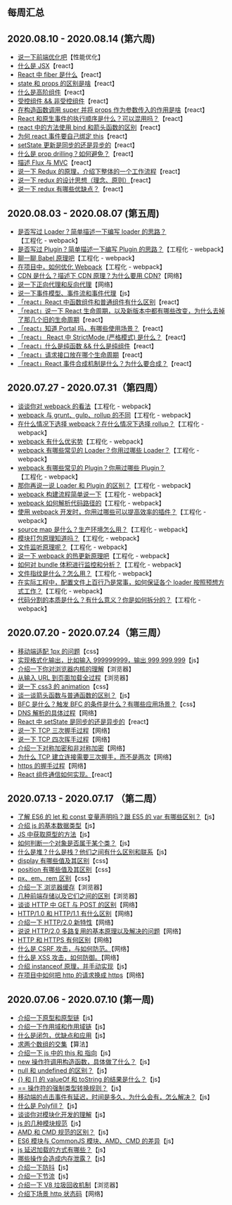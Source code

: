## 每周汇总


## 2020.08.10 - 2020.08.14 (第六周)

- [说一下前端优化吧](../answer/performance/performance.md#1)【性能优化】
- [什么是 JSX](../answer/react/react.md#10)【react】
- [React 中 fiber 是什么](../answer/react/react.md#11)【react】
- [state 和 props 的区别是啥](../answer/react/react.md#12)【react】
- [什么是高阶组件](../answer/react/react.md#13)【react】
- [受控组件 && 非受控组件](../answer/react/react.md#14)【react】
- [在构造函数调用 super 并将 props 作为参数传入的作用是啥](../answer/react/react.md#15)【react】
- [React 和原生事件的执行顺序是什么？可以混用吗？](../answer/react/react.md#16)【react】
- [react 中的方法使用 bind 和箭头函数的区别](../answer/react/react.md#17)【react】
- [为何 react 事件要自己绑定 this](../answer/react/react.md#18)【react】
- [setState 更新是同步的还是异步的](../answer/react/react.md#19)【react】
- [什么是 prop drilling？如何避免？](../answer/react/react.md#20)【react】
- [描述 Flux 与 MVC](../answer/react/react.md#21)【react】
- [说一下 Redux 的原理，介绍下整体的一个工作流程](../answer/react/react.md#22)【react】
- [说一下 redux 的设计思想（理念、原则）](../answer/react/react.md#23)【react】
- [说一下 redux 有哪些优缺点？](../answer/react/react.md#24)【react】


## 2020.08.03 - 2020.08.07 (第五周)

- [是否写过 Loader？简单描述一下编写 loader 的思路？](../answer/engineering/engineering.md#19)【工程化 - webpack】
- [是否写过 Plugin？简单描述一下编写 Plugin 的思路？](../answer/engineering/engineering.md#20)【工程化 - webpack】
- [聊一聊 Babel 原理吧](../answer/engineering/engineering.md#21)【工程化 - webpack】
- [在项目中，如何优化 Webpack](../answer/engineering/engineering.md#22)【工程化 - webpack】
- [CDN 是什么？描述下 CDN 原理？为什么要用 CDN?](../answer/network/network.md#16)【网络】
- [说一下正向代理和反向代理](../answer/network/network.md#17)【网络】
- [说一下事件模型、事件流和事件代理](../answer/js/js1.md#26)【js】
- [「react」React 中函数组件和普通组件有什么区别](../answer/react/react.md#3)【react】
- [「react」说一下 React 生命周期，以及新版本中都有哪些改变，为什么去掉了那几个旧的生命周期](../answer/react/react.md#4)【react】
- [「react」知道 Portal 吗，有哪些使用场景？](../answer/react/react.md#5)【react】
- [「react」 React 中 StrictMode (严格模式) 是什么？](../answer/react/react.md#6)【react】
- [「react」什么是纯函数 && 什么是纯组件](../answer/react/react.md#7)【react】
- [「react」请求接口放在哪个生命周期](../answer/react/react.md#8)【react】
- [「react」React 事件合成机制是什么？为什么要合成？](../answer/react/react.md#9)【react】

## 2020.07.27 - 2020.07.31（第四周）

- [谈谈你对 webpack 的看法](../answer/engineering/engineering.md#1)【工程化 - webpack】
- [webpack 与 grunt、gulp、rollup 的不同](../answer/engineering/engineering.md#2)【工程化 - webpack】
- [在什么情况下选择 webpack？在什么情况下选择 rollup？](../answer/engineering/engineering.md#3)【工程化 - webpack】
- [webpack 有什么优劣势](../answer/engineering/engineering.md#4)【工程化 - webpack】
- [webpack 有哪些常见的 Loader？你用过哪些 Loader？](../answer/engineering/engineering.md#5)【工程化 - webpack】
- [webpack 有哪些常见的 Plugin？你用过哪些 Plugin？](../answer/engineering/engineering.md#6)【工程化 - webpack】
- [那你再说一说 Loader 和 Plugin 的区别？](../answer/engineering/engineering.md#7)【工程化 - webpack】
- [webpack 构建流程简单说一下](../answer/engineering/engineering.md#8)【工程化 - webpack】
- [webpack 如何解析代码路径的](../answer/engineering/engineering.md#9)【工程化 - webpack】
- [使用 webpack 开发时，你用过哪些可以提高效率的插件？](../answer/engineering/engineering.md#10)【工程化 - webpack】
- [source map 是什么？生产环境怎么用？](../answer/engineering/engineering.md#11)【工程化 - webpack】
- [模块打包原理知道吗？](../answer/engineering/engineering.md#12)【工程化 - webpack】
- [文件监听原理呢？](../answer/engineering/engineering.md#13)【工程化 - webpack】
- [说一下 webpack 的热更新原理吧](../answer/engineering/engineering.md#14)【工程化 - webpack】
- [如何对 bundle 体积进行监控和分析？](../answer/engineering/engineering.md#15)【工程化 - webpack】
- [文件指纹是什么？怎么用？](../answer/engineering/engineering.md#16)【工程化 - webpack】
- [在实际工程中，配置文件上百行乃是常事，如何保证各个 loader 按照预想方式工作？](../answer/engineering/engineering.md#17)【工程化 - webpack】
- [代码分割的本质是什么？有什么意义？你是如何拆分的？](../answer/engineering/engineering.md#18)【工程化 - webpack】

## 2020.07.20 - 2020.07.24（第三周）

- [移动端适配 1px 的问题](../answer/css/css.md#4)【css】
- [实现格式化输出，比如输入 999999999，输出 999,999,999](../answer/js/js1.md#24)【js】
- [介绍一下你对浏览器内核的理解](../answer/browser/browser.md#4)【浏览器】
- [从输入 URL 到页面加载全过程](../answer/browser/browser.md#5)【浏览器】
- [说一下 css3 的 animation](../answer/css/css.md#5)【css】
- [谈⼀谈箭头函数与普通函数的区别？](../answer/js/js1.md#25)【js】
- [BFC 是什么？触发 BFC 的条件是什么？有哪些应用场景？](../answer/css/css.md#6)【css】
- [DNS 解析的具体过程](../answer/network/network.md#10)【网络】
- [React 中 setState 是同步的还是异步的](../answer/react/react.md#1)【react】
- [说一下 TCP 三次握手过程](../answer/network/network.md#11)【网络】
- [说一下 TCP 四次挥手过程](../answer/network/network.md#12)【网络】
- [介绍一下对称加密和非对称加密](../answer/network/network.md#13)【网络】
- [为什么 TCP 建立连接需要三次握手，而不是两次](../answer/network/network.md#14)【网络】
- [https 的握手过程](../answer/network/network.md#15)【网络】
- [React 组件通信如何实现。](../answer/react/react.md#2)【react】

## 2020.07.13 - 2020.07.17 （第二周）

- [了解 ES6 的 let 和 const 变量声明吗？跟 ES5 的 var 有哪些区别？](../answer/js/js19.md#1)【js】
- [介绍 js 的基本数据类型](../answer/js/js1.md#20)【js】
- [JS 中获取原型的方法](../answer/js/js1.md#21)【js】
- [如何判断一个对象是否属于某个类？](../answer/js/js1.md#22)【js】
- [什么是堆？什么是栈？他们之间有什么区别和联系](../answer/js/js1.md#23)【js】
- [display 有哪些值及其区别](../answer/css/css.md#1)【css】
- [position 有哪些值及其区别](../answer/css/css.md#2)【css】
- [px、em、rem 区别](../answer/css/css.md#3)【css】
- [介绍一下 浏览器缓存](../answer/browser/browser.md#2)【浏览器】
- [几种前端存储以及它们之间的区别](../answer/browser/browser.md#3)【浏览器】
- [谈谈 HTTP 中 GET 与 POST 的区别](../answer/network/network.md#2)【网络】
- [HTTP/1.0 和 HTTP/1.1 有什么区别](../answer/network/network.md#3)【网络】
- [介绍一下 HTTP/2.0 新特性](../answer/network/network.md#4)【网络】
- [说说 HTTP/2.0 多路复用的基本原理以及解决的问题](../answer/network/network.md#5)【网络】
- [HTTP 和 HTTPS 有何区别](../answer/network/network.md#6)【网络】
- [什么是 CSRF 攻击，与如何防范。](../answer/network/network.md#7)【网络】
- [什么是 XSS 攻击，如何防御。](../answer/network/network.md#8)【网络】
- [介绍 instanceof 原理，并手动实现](../answer/js/js1.md#24)【js】
- [在项目中如何把 http 的请求换成 https](../answer/network/network.md#9)【网络】

## 2020.07.06 - 2020.07.10 (第一周)

- [介绍一下原型和原型链](../answer/js/js1.md#1)【js】
- [介绍一下作用域和作用域链](../answer/js/js1.md#2)【js】
- [什么是闭包，优缺点和应用](../answer/js/js1.md#3)【js】
- [求两个数组的交集](../answer/algorithm/algorithm.md#1)【算法】
- [介绍一下 js 中的 this 和 指向](../answer/js/js1.md#4)【js】
- [new 操作符调用构造函数，具体做了什么？](../answer/js/js1.md#5)【js】
- [null 和 undefined 的区别？](../answer/js/js1.md#6)【js】
- [{} 和 [] 的 valueOf 和 toString 的结果是什么？](../answer/js/js1.md#7)【js】
- [== 操作符的强制类型转换规则？](../answer/js/js1.md#8)【js】
- [移动端的点击事件有延迟，时间是多久，为什么会有，怎么解决？](../answer/js/js1.md#9)【js】
- [什么是 Polyfill？](../answer/js/js1.md#10)【js】
- [谈谈你对模块化开发的理解](../answer/js/js1.md#11)【js】
- [js 的几种模块规范](../answer/js/js1.md#12)【js】
- [AMD 和 CMD 规范的区别？](../answer/js/js1.md#13)【js】
- [ES6 模块与 CommonJS 模块、AMD、CMD 的差异](../answer/js/js1.md#14)【js】
- [js 延迟加载的方式有哪些？](../answer/js/js1.md#15)【js】
- [哪些操作会造成内存泄露？](../answer/js/js1.md#16)【js】
- [介绍一下防抖](../answer/js/js1.md#17)【js】
- [介绍一下节流](../answer/js/js1.md#18)【js】
- [介绍一下 V8 垃圾回收机制](../answer/browser/browser.md#1)【浏览器】
- [介绍下场景 http 状态码](../answer/network/network.md#1)【网络】
